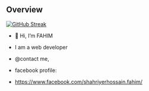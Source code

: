 ## Overview
[![GitHub Streak](https://github-readme-streak-stats.herokuapp.com?user=FAHIM-33&theme=nightfox&hide_border=true)](https://git.io/streak-stats)



- 👋 Hi, I’m FAHIM
- I am a web developer

- @contact me, 
- facebook profile:
- https://www.facebook.com/shahriyerhossain.fahim/

<!---
FAHIM-33/FAHIM-33 is a ✨ special ✨ repository because its `README.md` (this file) appears on your GitHub profile.
You can click the Preview link to take a look at your changes.
--->
